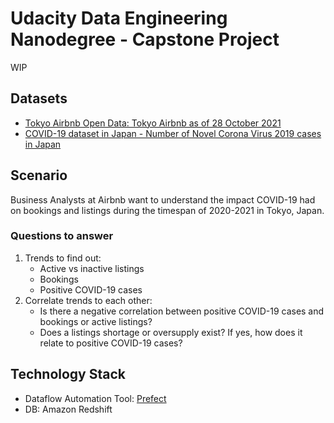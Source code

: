 # Udacity Data Engineering Nanodegree - Capstone Project

WIP

## Datasets
- [Tokyo Airbnb Open Data: Tokyo Airbnb as of 28 October 2021](https://www.kaggle.com/tsarromanov/tokyo-airbnb-open-data)
- [COVID-19 dataset in Japan - Number of Novel Corona Virus 2019 cases in Japan](https://www.kaggle.com/lisphilar/covid19-dataset-in-japan)

## Scenario
Business Analysts at Airbnb want to understand the impact COVID-19 had on bookings and listings 
during the timespan of 2020-2021 in Tokyo, Japan. 

### Questions to answer
1. Trends to find out:
   - Active vs inactive listings
   - Bookings
   - Positive COVID-19 cases
2. Correlate trends to each other:
   - Is there a negative correlation between positive COVID-19 cases and bookings or active listings?
   - Does a listings shortage or oversupply exist? If yes, how does it relate to positive COVID-19 cases?
  
## Technology Stack
- Dataflow Automation Tool: [Prefect](https://www.prefect.io/)
- DB: Amazon Redshift
